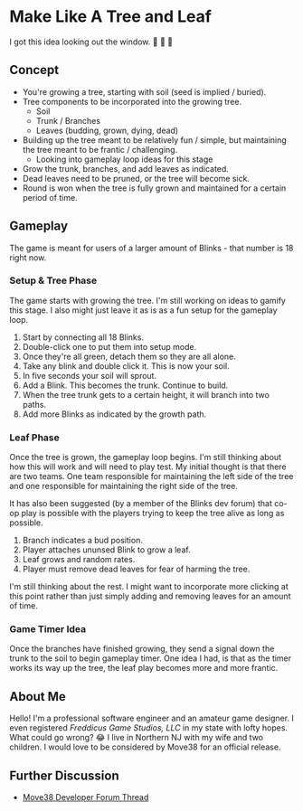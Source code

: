 # Make Like A Tree and Leaf

I got this idea looking out the window. 🌳 🤔 💭

## Concept

- You're growing a tree, starting with soil (seed is implied / buried).
- Tree components to be incorporated into the growing tree.
  - Soil
  - Trunk / Branches
  - Leaves (budding, grown, dying, dead)
- Building up the tree meant to be relatively fun / simple, but maintaining the tree meant to be frantic / challenging.
  - Looking into gameplay loop ideas for this stage
- Grow the trunk, branches, and add leaves as indicated.
- Dead leaves need to be pruned, or the tree will become sick.
- Round is won when the tree is fully grown and maintained for a certain period of time.

## Gameplay

The game is meant for users of a larger amount of Blinks - that number is 18 right now.

### Setup & Tree Phase

The game starts with growing the tree. I'm still working on ideas to gamify this stage. I also might just leave it as is as a fun setup for the gameplay loop.

1. Start by connecting all 18 Blinks.
2. Double-click one to put them into setup mode.
3. Once they're all green, detach them so they are all alone.
4. Take any blink and double click it. This is now your soil.
5. In five seconds your soil will sprout.
6. Add a Blink. This becomes the trunk. Continue to build.
7. When the tree trunk gets to a certain height, it will branch into two paths.
8. Add more Blinks as indicated by the growth path.

### Leaf Phase

Once the tree is grown, the gameplay loop begins. I'm still thinking about how this will work and will need to play test. My initial thought is that there are two teams. One team responsible for maintaining the left side of the tree and one responsible for maintaining the right side of the tree.

It has also been suggested (by a member of the Blinks dev forum) that co-op play is possible with the players trying to keep the tree alive as long as possible.

1. Branch indicates a bud position.
2. Player attaches ununsed Blink to grow a leaf.
3. Leaf grows and random rates.
4. Player must remove dead leaves for fear of harming the tree.

I'm still thinking about the rest. I might want to incorporate more clicking at this point rather than just simply adding and removing leaves for an amount of time.

### Game Timer Idea

Once the branches have finished growing, they send a signal down the trunk to the soil to begin gameplay timer. One idea I had, is that as the timer works its way up the tree, the leaf play becomes more and more frantic.

## About Me

Hello! I'm a professional software engineer and an amateur game designer. I even registered _Freddicus Game Studios, LLC_ in my state with lofty hopes. What could go wrong? 😂 I live in Northern NJ with my wife and two children. I would love to be considered by Move38 for an official release.

## Further Discussion

- [Move38 Developer Forum Thread](https://forum.move38.com/t/new-game-wip-make-like-a-tree-and-leaf/549)
